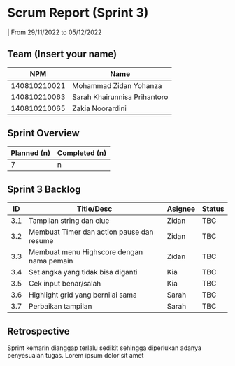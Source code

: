 # Scrum Report (Sprint 3)
| From 29/11/2022 to 05/12/2022

## Team (Insert your name)
| NPM           | Name                          |
| ------------- |-------------------------------|
| 140810210021  | Mohammad Zidan Yohanza        |
| 140810210063  | Sarah Khairunnisa Prihantoro  |
| 140810210065  | Zakia Noorardini              |

## Sprint Overview
| Planned (n)   | Completed (n) |
| ------------- |-------------- |
| 7             | n             |

## Sprint 3 Backlog
| ID   | Title/Desc                                | Asignee | Status  |
| ---- | ------------------------------------------|-------- | ------- |
| 3.1  | Tampilan string dan clue                  | Zidan   | TBC     |
| 3.2  | Membuat Timer dan action pause dan resume | Zidan   | TBC     |
| 3.3  | Membuat menu Highscore dengan nama pemain | Zidan   | TBC     |
| 3.4  | Set angka yang tidak bisa diganti         | Kia     | TBC     |
| 3.5  | Cek input benar/salah                     | Kia     | TBC     |
| 3.6  | Highlight grid yang bernilai sama         | Sarah   | TBC     |
| 3.7  | Perbaikan tampilan                        | Sarah   | TBC     |

## Retrospective 

Sprint kemarin dianggap terlalu sedikit sehingga diperlukan adanya penyesuaian tugas. Lorem ipsum dolor sit amet

